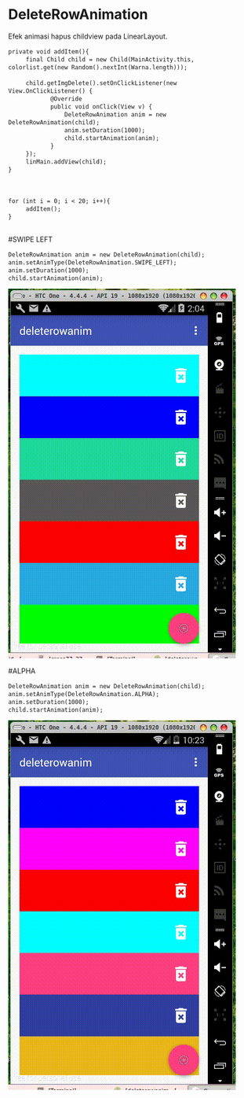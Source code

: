 # DeleteRowAnimation
Efek animasi hapus childview pada LinearLayout.  
```
private void addItem(){
     final Child child = new Child(MainActivity.this, colorlist.get(new Random().nextInt(Warna.length)));

     child.getImgDelete().setOnClickListener(new View.OnClickListener() {
            @Override
            public void onClick(View v) {
                DeleteRowAnimation anim = new DeleteRowAnimation(child);
                anim.setDuration(1000);
                child.startAnimation(anim);
            }
     });
     linMain.addView(child);
}
    
    
    
for (int i = 0; i < 20; i++){
     addItem();
}
    
```
#SWIPE LEFT
```
DeleteRowAnimation anim = new DeleteRowAnimation(child);
anim.setAnimType(DeleteRowAnimation.SWIPE_LEFT);
anim.setDuration(1000);
child.startAnimation(anim);
```

![alt tag](https://github.com/hangga/DeleteRowAnimation/blob/master/delete-row_1.gif)

#ALPHA
```
DeleteRowAnimation anim = new DeleteRowAnimation(child);
anim.setAnimType(DeleteRowAnimation.ALPHA);
anim.setDuration(1000);
child.startAnimation(anim);
```
![alt tag](https://github.com/hangga/DeleteRowAnimation/blob/master/delete-row-alpha.gif)
